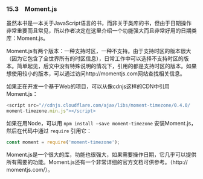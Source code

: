 ### 15.3　Moment.js

虽然本书是一本关于JavaScript语言的书，而非关于类库的书，但由于日期操作非常重要而且常见，所以作者决定在这里介绍一个功能强大而且非常好用的日期类库：Moment.js。

Moment.js有两个版本：一种支持时区，一种不支持。由于支持时区的版本很大（因为它包含了全世界所有的时区信息），日常工作中可以选择不支持时区的版本。简单起见，后文中没有特殊说明的情况下，引用的都是支持时区的版本。如果想使用较小的版本，可以通过访问http://momentjs.com网站查找相关信息。

如果正在开发一个基于Web的项目，可以从像cdnjs这样的CDN中引用Moment.js：

```javascript
<script src="//cdnjs.cloudflare.com/ajax/libs/moment-timezone/0.4.0/
moment-timezone.min.js"></script> 
```

如果在用Node，可以用 `npm install –save moment-timezone` 安装Moment.js，然后在代码中通过 `require` 引用它：

```javascript
const moment = require('moment-timezone');
```

Moment.js是一个很大的库，功能也很强大，如果需要操作日期，它几乎可以提供所有需要的功能。Moment.js还有一个非常详细的官方文档可供参考。（http:// momentjs.com/）。

